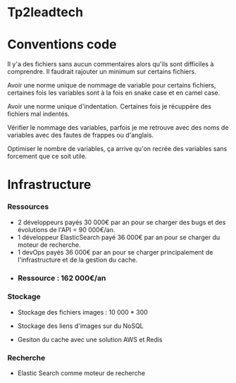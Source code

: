 # Tp2leadtech

# Conventions code

Il y'a des fichiers sans aucun commentaires alors qu'ils sont difficiles à comprendre. Il faudrait rajouter un minimum sur certains fichiers.

Avoir une norme unique de nommage de variable pour certains fichiers, certaines fois les variables sont à la fois en snake case et en camel case.

Avoir une norme unique d'indentation. Certaines fois je récuppère des fichiers mal indentés.

Vérifier le nommage des variables, parfois je me retrouve avec des noms de variables avec des fautes de frappes ou d'anglais.

Optimiser le nombre de variables, ça arrive qu'on recrée des variables sans forcement que ce soit utile.


# Infrastructure

### Ressources
- 2 développeurs payés 30 000€ par an pour se charger des bugs et des évolutions de l'API = 90 000€/an.
- 1 développeur ElasticSearch payé 36 000€ par an pour se charger du moteur de recherche.
- 1 devOps payés 36 000€ par an pour se charger principalement de l'infrastructure et de la gestion du cache.
- ### Ressource : 162 000€/an

### Stockage 

- Stockage des fichiers images : 10 000 * 300
- Stockage des liens d'images sur du NoSQL

- Gesiton du cache avec une solution AWS et Redis

### Recherche
- Elastic Search comme moteur de recherche
